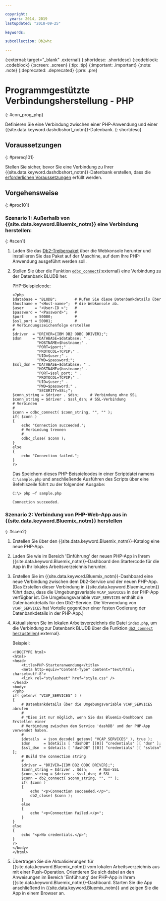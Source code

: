 ```yaml
---

copyright:
  years: 2014, 2019
lastupdated: "2018-09-25"

keywords:

subcollection: Db2whc

---
```


<!-- Attribute definitions --> 
{:external: target="_blank" .external}
{:shortdesc: .shortdesc}
{:codeblock: .codeblock}
{:screen: .screen}
{:tip: .tip}
{:important: .important}
{:note: .note}
{:deprecated: .deprecated}
{:pre: .pre}

# Programmgestützte Verbindungsherstellung - PHP
{: #con_prog_php}

Definieren Sie eine Verbindung zwischen einer PHP-Anwendung und einer {{site.data.keyword.dashdbshort_notm}}-Datenbank.
{: shortdesc}

## Voraussetzungen
{: #prereq101}

Stellen Sie sicher, bevor Sie eine Verbindung zu Ihrer {{site.data.keyword.dashdbshort_notm}}-Datenbank erstellen, dass die [erforderlichen Voraussetzungen](/docs/services/Db2whc/connecting?topic=Db2whc-connect_ov#prereqs) erfüllt werden.

<!-- Before you can connect to your database, you must perform the following steps:

- [Verify prerequisites](prereqs.html), including installing driver packages, configuring your local environment, and downloading SSL certificates (if needed)
- Collect [connection information](credentials.html), including database details such as host name and port numbers, and connection credentials such as user ID and password -->

## Vorgehensweise
{: #proc101}

### Szenario 1: Außerhalb von {{site.data.keyword.Bluemix_notm}} eine Verbindung herstellen:
{: #scen1}

1. Laden Sie das [Db2-Treiberpaket](/docs/services/Db2whc?topic=Db2whc-dr_pkg#dr_pkg) über die Webkonsole herunter und installieren Sie das Paket auf der Maschine, auf dem Ihre PHP-Anwendung ausgeführt werden soll.
                
2. Stellen Sie über die Funktion [`odbc_connect`](http://php.net/manual/en/function.odbc-connect.php){:external} eine Verbindung zu der Datenbank BLUDB her. 
    
   PHP-Beispielcode:

   ```
   <?php
   $database = "BLUDB";        # Rufen Sie diese Datenbankdetails über
   $hostname = "<Host-name>";  # die Webkonsole ab.
   $user     = "<User-ID >";   #
   $password = "<Password>";   #
   $port     = 50000;          #
   $ssl_port = 50001;          #
   # Verbindungszeichenfolge erstellen
   #
   $driver  = "DRIVER={IBM DB2 ODBC DRIVER};";
   $dsn     = "DATABASE=$database; " .
              "HOSTNAME=$hostname;" .
              "PORT=$port;" .
              "PROTOCOL=TCPIP;" .
              "UID=$user;" .
              "PWD=$password;";
   $ssl_dsn = "DATABASE=$database; " .
              "HOSTNAME=$hostname;" .
              "PORT=$ssl_port; " .
              "PROTOCOL=TCPIP;" .
              "UID=$user;" .
              "PWD=$password;" .
              "SECURITY=SSL;";
   $conn_string = $driver . $dsn;     # Verbindung ohne SSL
   $conn_string = $driver . $ssl_dsn; # SSL-Verbindung
   # Verbinden
   #
   $conn = odbc_connect( $conn_string, "", "" );
   if( $conn )
   {
       echo "Connection succeeded.";
       # Verbindung trennen
       #
       odbc_close( $conn );
   }
   else
   {
       echo "Connection failed.";
   }
   ?>
   ```

   Das Speichern dieses PHP-Beispielcodes in einer Scriptdatei namens `C:\sample.php` und anschließende Ausführen des Scripts über eine Befehlszeile führt zu der folgenden Ausgabe:

   ```
   C:\> php –f sample.php

   Connection succeeded.
   ```

### Szenario 2: Verbindung von PHP-Web-App aus in {{site.data.keyword.Bluemix_notm}} herstellen
{: #scen2}

1. Erstellen Sie über den {{site.data.keyword.Bluemix_notm}}-Katalog eine neue PHP-App.
        
2. Laden Sie wie im Bereich 'Einführung' der neuen PHP-App in Ihrem {{site.data.keyword.Bluemix_notm}}-Dashboard den Startercode für die App in Ihr lokales Arbeitsverzeichnis herunter.
        
3. Erstellen Sie im {{site.data.keyword.Bluemix_notm}}-Dashboard eine neue Verbindung zwischen dem Db2-Service und der neuen PHP-App. (Das Erstellen dieser Verbindung in {{site.data.keyword.Bluemix_notm}} führt dazu, dass die Umgebungsvariable `VCAP_SERVICES` in der PHP-App verfügbar ist. Die Umgebungsvariable `VCAP_SERVICES` enthält die Datenbankdetails für den Db2-Service. Die Verwendung von `VCAP_SERVICES` hat Vorteile gegenüber einer festen Codierung der Datenbankdetails in der PHP-App.)
        
4. Aktualisieren Sie im lokalen Arbeitsverzeichnis die Datei `index.php`, um die Verbindung zur Datenbank BLUDB über die Funktion [`db2_connect` herzustellen](http://php.net/manual/en/function.db2-connect.php){:external}.
        
   Beispiel:

   ```
   <!DOCTYPE html>
   <html>
   <head>
       <title>PHP-Starteranwendung</title>
       <meta http-equiv="Content-Type" content="text/html; charset=utf-8">
       <link rel="stylesheet" href="style.css" />
   </head>
   <body>
   <?php
   if( getenv( "VCAP_SERVICES" ) )
   {
       # Datenbankdetails über die Umgebungsvariable VCAP_SERVICES abrufen
       #
       # *Dies ist nur möglich, wenn Sie das Bluemix-Dashboard zum Erstellen einer
       # Verbindung zwischen dem Service 'dashDB' und der PHP-App verwendet haben.
       #
       $details  = json_decode( getenv( "VCAP_SERVICES" ), true );
       $dsn      = $details [ "dashDB" ][0][ "credentials" ][ "dsn" ];
       $ssl_dsn  = $details [ "dashDB" ][0][ "credentials" ][ "ssldsn" ];
       # Build the connection string
       #
       $driver = "DRIVER={IBM DB2 ODBC DRIVER};";
       $conn_string = $driver . $dsn;     # Non-SSL
       $conn_string = $driver . $ssl_dsn; # SSL
       $conn = db2_connect( $conn_string, "", "" );
       if( $conn )
       {
           echo "<p>Connection succeeded.</p>";
           db2_close( $conn );
       }
       else
       {
           echo "<p>Connection failed.</p>";
       }
   }
   else
   {
       echo "<p>No credentials.</p>";
   }
   ?>
   </body>
   </html>
   ```

5. Übertragen Sie die Aktualisierungen für {{site.data.keyword.Bluemix_notm}} vom lokalen Arbeitsverzeichnis aus mit einer Push-Operation. Orientieren Sie sich dabei an den Anweisungen im Bereich 'Einführung' der PHP-App in Ihrem {{site.data.keyword.Bluemix_notm}}-Dashboard. Starten Sie die App anschließend in {{site.data.keyword.Bluemix_notm}} und zeigen Sie die App in einem Browser an.


